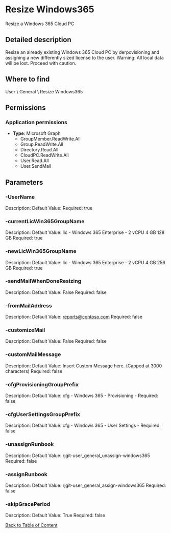 # Resize Windows365

Resize a Windows 365 Cloud PC

## Detailed description
Resize an already existing Windows 365 Cloud PC by derpovisioning and assigning a new differently sized license to the user. Warning: All local data will be lost. Proceed with caution.

## Where to find
User \ General \ Resize Windows365

## Permissions
### Application permissions
- **Type**: Microsoft Graph
  - GroupMember.ReadWrite.All
  - Group.ReadWrite.All
  - Directory.Read.All
  - CloudPC.ReadWrite.All
  - User.Read.All
  - User.SendMail


## Parameters
### -UserName
Description: 
Default Value: 
Required: true

### -currentLicWin365GroupName
Description: 
Default Value: lic - Windows 365 Enterprise - 2 vCPU 4 GB 128 GB
Required: true

### -newLicWin365GroupName
Description: 
Default Value: lic - Windows 365 Enterprise - 2 vCPU 4 GB 256 GB
Required: true

### -sendMailWhenDoneResizing
Description: 
Default Value: False
Required: false

### -fromMailAddress
Description: 
Default Value: reports@contoso.com
Required: false

### -customizeMail
Description: 
Default Value: False
Required: false

### -customMailMessage
Description: 
Default Value: Insert Custom Message here. (Capped at 3000 characters)
Required: false

### -cfgProvisioningGroupPrefix
Description: 
Default Value: cfg - Windows 365 - Provisioning -
Required: false

### -cfgUserSettingsGroupPrefix
Description: 
Default Value: cfg - Windows 365 - User Settings -
Required: false

### -unassignRunbook
Description: 
Default Value: rjgit-user_general_unassign-windows365
Required: false

### -assignRunbook
Description: 
Default Value: rjgit-user_general_assign-windows365
Required: false

### -skipGracePeriod
Description: 
Default Value: True
Required: false


[Back to Table of Content](../../../README.md)

